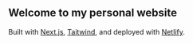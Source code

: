 ## Welcome to my personal website

Built with [Next.js](https://nextjs.org/), [Taitwind](https://tailwindcss.com/), and deployed with [Netlify](https://www.netlify.com/).